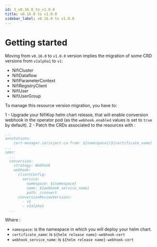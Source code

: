 ```yaml
---
id: 3_v0.16.0_to_v1.0.0
title: v0.16.0 to v1.0.0
sidebar_label: v0.16.0 to v1.0.0
---
```


# Getting started

Moving from `v0.16.0` to `v1.0.0` version implies the migration of some CRD versions from `v1alpha1` to `v1`:

- NifiCluster
- NifiDataflow
- NifiParameterContext
- NifiRegistryClient
- NifiUser
- NifiUserGroup

To manage this resource version migration, you have to: 

1 - Upgrade your NifiKop helm chart release, that will enable conversion webhook in the operator pod (as the `webhook.enabled` values is set to `true` by default).
2 - Patch the CRDs associated to the resources with : 

```yaml
...
annotations:
    cert-manager.io/inject-ca-from: ${namespace}/${certificate_name}
...
spec:
  ...
  conversion:
    strategy: Webhook
    webhook:
      clientConfig:
        service:
          namespace: ${namespace}
          name: ${webhook_service_name}
          path: /convert
      conversionReviewVersions:
        - v1
        - v1alpha1
  ...
```

Where :
- `namespace`: is the namespace in which you will deploy your helm chart.
- `certificate_name`: is `${helm release name}-webhook-cert`
- `webhook_service_name`: is `${helm release name}-webhook-cert`
